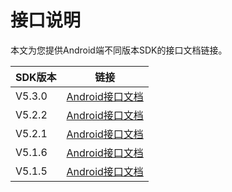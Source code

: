 # 接口说明

本文为您提供Android端不同版本SDK的接口文档链接。

|**SDK版本**|**链接**|
|---------|------|
|V5.3.0|[Android接口文档](http://alisdk-api-doc.oss-cn-hangzhou.aliyuncs.com/player/5.3.0/android/index.html)|
|V5.2.2|[Android接口文档](http://alisdk-api-doc.oss-cn-hangzhou.aliyuncs.com/player/5.2.2/android/index.html)|
|V5.2.1|[Android接口文档](http://alisdk-api-doc.oss-cn-hangzhou.aliyuncs.com/player/5.2.1/android/index.html)|
|V5.1.6|[Android接口文档](http://alisdk-api-doc.oss-cn-hangzhou.aliyuncs.com/player/5.1.6/android/index.html)|
|V5.1.5|[Android接口文档](http://alisdk-api-doc.oss-cn-hangzhou.aliyuncs.com/player/5.1.5/android/index.html)|


